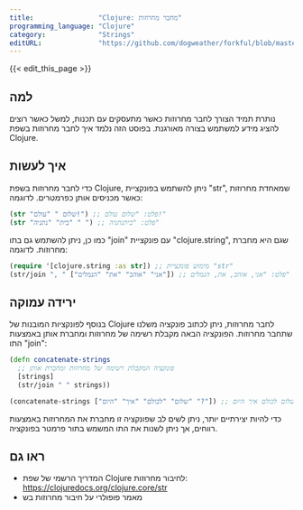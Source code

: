 ```yaml
---
title:                "Clojure: מחבר מחרוזות"
programming_language: "Clojure"
category:             "Strings"
editURL:              "https://github.com/dogweather/forkful/blob/master/content/he/clojure/concatenating-strings.md"
---
```


{{< edit_this_page >}}

## למה

נותרת תמיד הצורך לחבר מחרוזות כאשר מתעסקים עם תכנות, למשל כאשר רוצים להציג מידע למשתמש בצורה מאורגנת. בפוסט הזה נלמד איך לחבר מחרוזות בשפת Clojure.

## איך לעשות

כדי לחבר מחרוזות בשפת Clojure, ניתן להשתמש בפונקציית "str", שמאחדת מחרוזות כאשר מכניסים אותן כפרמטרים. לדוגמה:

```Clojure
(str "שלום " "עולם!") ;; פלט: "שלום עולם!"
(str "בית" "נתניה" " ") ;; פלט: "ביתנתניה"
```

כמו כן, ניתן להשתמש גם בתו "join" עם פונקציית "clojure.string", שגם היא מחברת מחרוזות. לדוגמה:

```Clojure
(require '[clojure.string :as str]) ;; מימוש פונקציית "str"
(str/join ", " ["אני" "אוהב" "את" "הנמלים"]) ;; פלט: "אני, אוהב, את, הנמלים"
```

## ירידה עמוקה

בנוסף לפונקציות המובנות של Clojure לחבר מחרוזות, ניתן לכתוב פונקציה משלנו שתחבר מחרוזות. הפונקציה הבאה מקבלת רשימה של מחרוזות ומחברת אותן באמצעות התו "join":

```Clojure
(defn concatenate-strings
  ;; פונקציה המקבלת רשימה של מחרוזות ומחברת אותן
  [strings]
  (str/join " " strings))

(concatenate-strings ["שלום" "לכולם" "איך" "היום" "?"]) ;; פלט: "שלום לכולם איך היום?"
```

כדי להיות יצירתיים יותר, ניתן לשים לב שפונקציה זו מחברת את המחרוזות באמצעות רווחים, אך ניתן לשנות את התו המשמש בתור פרמטר בפונקציה.

## ראו גם

- המדריך הרשמי של שפת Clojure לחיבור מחרוזות: https://clojuredocs.org/clojure.core/str
- מאמר פופולרי על חיבור מחרוזות בש
